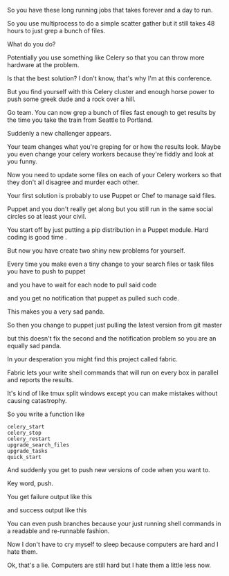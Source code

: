 So you have these long running jobs that takes forever and a day to run.

So you use multiprocess to do a simple scatter gather but it still takes 48 hours to just grep a bunch of files.

What do you do?

Potentially you use something like Celery so that you can throw more hardware at the problem.

Is that the best solution? I don't know, that's why I'm at this conference.

But you find yourself with this Celery cluster and enough horse power to  push some greek dude and a rock over a hill.

Go team. You can now grep a bunch of files fast enough to get results by the time you take the train from Seattle to Portland.

Suddenly a new challenger appears. 

Your team changes what you're greping for or how the results look. Maybe you even change your celery workers because they're fiddly and look at you funny.

Now you need to update some files on each of your Celery workers so that they don't all disagree and murder each other.

Your first solution is probably to use Puppet or Chef to manage said files.

Puppet and you don't really get along but you still run in the same social circles so at least your civil.

You start off by just putting a pip distribution in a Puppet module. Hard coding is good time .

But now you have create two shiny new problems for yourself.

Every time you make even a tiny change to your search files or task files you have to push to puppet

and you have to wait for each node to pull said code

and you get no notification that puppet as pulled such code.

This makes you a very sad panda.

So then you change to puppet just pulling the latest version from git master

but this doesn't fix the second and the notification problem so you are an equally sad panda.

In your desperation you might find this project called fabric.

Fabric lets your write shell commands that will run on every box in parallel and reports the results.

It's kind of like tmux split windows except you can make mistakes without causing catastrophy.

So you write a function like 

    celery_start
    celery_stop
    celery_restart
    upgrade_search_files
    upgrade_tasks
    quick_start

And suddenly you get to push new versions of code when you want to.

Key word, push.

You get failure output like this

and success output like this

You can even push branches because your just running shell commands in a readable and re-runnable fashion.

Now I don't have to cry myself to sleep because computers are hard and I hate them.

Ok, that's a lie. Computers are still hard but I hate them a little less now.
